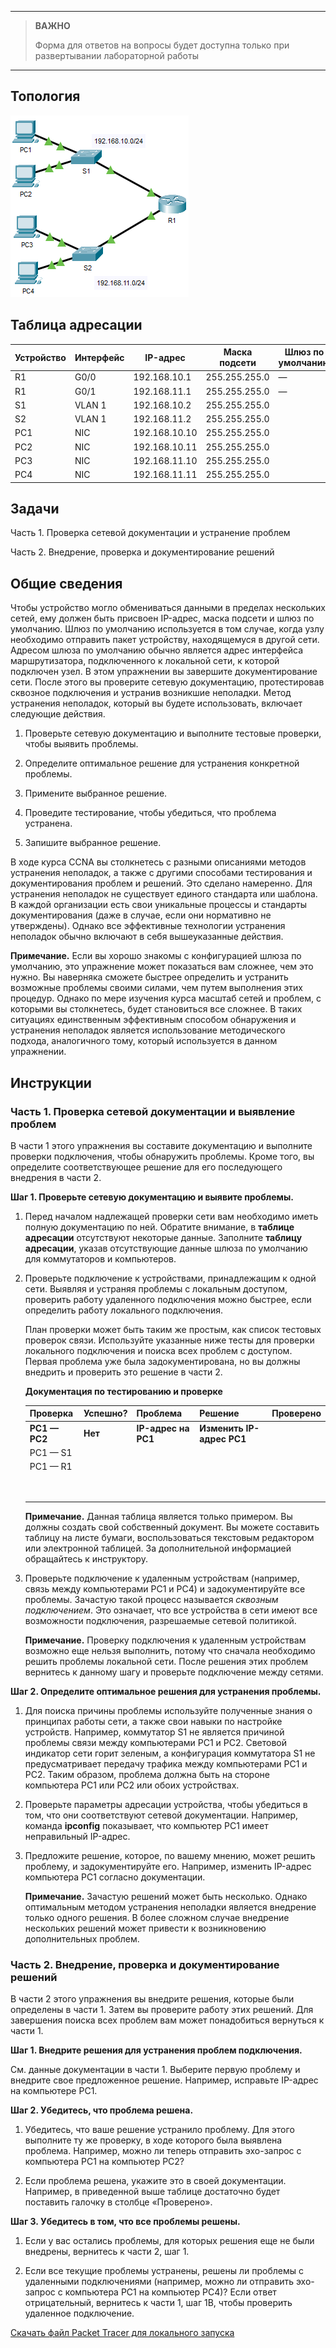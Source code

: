 
---

> **ВАЖНО**
> 
> Форма для ответов на вопросы будет доступна только при развертывании лабораторной работы 

---

## Топология

![](./assets/topology.png)

## Таблица адресации

| Устройство | Интерфейс | IP-адрес      | Маска подсети | Шлюз по умолчанию |
|------------|-----------|---------------|---------------|-------------------|
| R1         | G0/0      | 192.168.10.1  | 255.255.255.0 | —                 |
| R1         | G0/1      | 192.168.11.1  | 255.255.255.0 | —                 |
| S1         | VLAN 1    | 192.168.10.2  | 255.255.255.0 |                   |
| S2         | VLAN 1    | 192.168.11.2  | 255.255.255.0 |                   |
| PC1        | NIC       | 192.168.10.10 | 255.255.255.0 |                   |
| PC2        | NIC       | 192.168.10.11 | 255.255.255.0 |                   |
| PC3        | NIC       | 192.168.11.10 | 255.255.255.0 |                   |
| PC4        | NIC       | 192.168.11.11 | 255.255.255.0 |                   |

## Задачи

Часть 1. Проверка сетевой документации и устранение проблем

Часть 2. Внедрение, проверка и документирование решений

## Общие сведения

Чтобы устройство могло обмениваться данными в пределах нескольких сетей, ему должен быть присвоен IP-адрес, маска подсети и шлюз по умолчанию. Шлюз по умолчанию используется в том случае, когда узлу необходимо отправить пакет устройству, находящемуся в другой сети. Адресом шлюза по умолчанию обычно является адрес интерфейса маршрутизатора, подключенного к локальной сети, к которой подключен узел. В этом упражнении вы завершите документирование сети. После этого вы проверите сетевую документацию, протестировав сквозное подключения и устранив возникшие неполадки. Метод устранения неполадок, который вы будете использовать, включает следующие действия.

1.  Проверьте сетевую документацию и выполните тестовые проверки, чтобы выявить проблемы.

2.  Определите оптимальное решение для устранения конкретной проблемы.

3.  Примените выбранное решение.

4.  Проведите тестирование, чтобы убедиться, что проблема устранена.

5.  Запишите выбранное решение.

В ходе курса CCNA вы столкнетесь с разными описаниями методов устранения неполадок, а также с другими способами тестирования и документирования проблем и решений. Это сделано намеренно. Для устранения неполадок не существует единого стандарта или шаблона. В каждой организации есть свои уникальные процессы и стандарты документирования (даже в случае, если они нормативно не утверждены). Однако все эффективные технологии устранения неполадок обычно включают в себя вышеуказанные действия.

**Примечание.** Если вы хорошо знакомы с конфигурацией шлюза по умолчанию, это упражнение может показаться вам сложнее, чем это нужно. Вы наверняка сможете быстрее определить и устранить возможные проблемы своими силами, чем путем выполнения этих процедур. Однако по мере изучения курса масштаб сетей и проблем, с которыми вы столкнетесь, будет становиться все сложнее. В таких ситуациях единственным эффективным способом обнаружения и устранения неполадок является использование методического подхода, аналогичного тому, который используется в данном упражнении.

## Инструкции

### Часть 1. Проверка сетевой документации и выявление проблем

В части 1 этого упражнения вы составите документацию и выполните проверки подключения, чтобы обнаружить проблемы. Кроме того, вы определите соответствующее решение для его последующего внедрения в части 2.

**Шаг 1. Проверьте сетевую документацию и выявите проблемы.**

1.  Перед началом надлежащей проверки сети вам необходимо иметь полную документацию по ней. Обратите внимание, в **таблице адресации** отсутствуют некоторые данные. Заполните **таблицу адресации**, указав отсутствующие данные шлюза по умолчанию для коммутаторов и компьютеров.

2.  Проверьте подключение к устройствами, принадлежащим к одной сети. Выявляя и устраняя проблемы с локальным доступом, проверить работу удаленного подключения можно быстрее, если определить работу локального подключения.

    План проверки может быть таким же простым, как список тестовых проверок связи. Используйте указанные ниже тесты для проверки локального подключения и поиска всех проблем с доступом. Первая проблема уже была задокументирована, но вы должны внедрить и проверить это решение в части 2.

    **Документация по тестированию и проверке**

    | Проверка      | Успешно? | Проблема            | Решение                   | Проверено |
    |---------------|----------|---------------------|---------------------------|-----------|
    | **PC1 — PC2** | **Нет**  | **IP-адрес на PC1** | **Изменить IP-адрес PC1** |           |
    | PC1 — S1      |          |                     |                           |           |
    | PC1 — R1      |          |                     |                           |           |
    | &nbsp;        |          |                     |                           |           |
    | &nbsp;        |          |                     |                           |           |

    **Примечание.** Данная таблица является только примером. Вы должны создать свой собственный документ. Вы можете составить таблицу на листе бумаги, воспользоваться текстовым редактором или электронной таблицей. За дополнительной информацией обращайтесь к инструктору.

3.  Проверьте подключение к удаленным устройствам (например, связь между компьютерами PC1 и PC4) и задокументируйте все проблемы. Зачастую такой процесс называется *сквозным подключением*. Это означает, что все устройства в сети имеют все возможности подключения, разрешаемые сетевой политикой.

    **Примечание.** Проверку подключения к удаленным устройствам возможно еще нельзя выполнить, потому что сначала необходимо решить проблемы локальной сети. После решения этих проблем вернитесь к данному шагу и проверьте подключение между сетями.

**Шаг 2. Определите оптимальное решения для устранения проблемы.**

1.  Для поиска причины проблемы используйте полученные знания о принципах работы сети, а также свои навыки по настройке устройств. Например, коммутатор S1 не является причиной проблемы связи между компьютерами PC1 и PC2. Световой индикатор сети горит зеленым, а конфигурация коммутатора S1 не предусматривает передачу трафика между компьютерами PC1 и PC2. Таким образом, проблема должна быть на стороне компьютера PC1 или PC2 или обоих устройствах.

2.  Проверьте параметры адресации устройства, чтобы убедиться в том, что они соответствуют сетевой документации. Например, команда **ipconfig** показывает, что компьютер PC1 имеет неправильный IP-адрес.

3.  Предложите решение, которое, по вашему мнению, может решить проблему, и задокументируйте его. Например, изменить IP-адрес компьютера PC1 согласно документации.

    **Примечание.** Зачастую решений может быть несколько. Однако оптимальным методом устранения неполадки является внедрение только одного решения. В более сложном случае внедрение нескольких решений может привести к возникновению дополнительных проблем.

### Часть 2. Внедрение, проверка и документирование решений

В части 2 этого упражнения вы внедрите решения, которые были определены в части 1. Затем вы проверите работу этих решений. Для завершения поиска всех проблем вам может понадобиться вернуться к части 1.

**Шаг 1. Внедрите решения для устранения проблем подключения.**

См. данные документации в части 1. Выберите первую проблему и внедрите свое предложенное решение. Например, исправьте IP-адрес на компьютере PC1.

**Шаг 2. Убедитесь, что проблема решена.**

1.  Убедитесь, что ваше решение устранило проблему. Для этого выполните ту же проверку, в ходе которого была выявлена проблема. Например, можно ли теперь отправить эхо-запрос с компьютера PC1 на компьютер PC2?

2.  Если проблема решена, укажите это в своей документации. Например, в приведенной выше таблице достаточно будет поставить галочку в столбце «Проверено».

**Шаг 3. Убедитесь в том, что все проблемы решены.**

1.  Если у вас остались проблемы, для которых решения еще не были внедрены, вернитесь к части 2, шаг 1.

2.  Если все текущие проблемы устранены, решены ли проблемы с удаленными подключениями (например, можно ли отправить эхо-запрос с компьютера PC1 на компьютер PC4)? Если ответ отрицательный, вернитесь к части 1, шаг 1В, чтобы проверить удаленное подключение.

[Скачать файл Packet Tracer для локального запуска](./assets/10.3.5-lab.pka)
